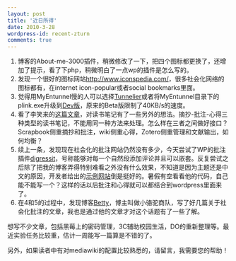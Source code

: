 ```yaml
---
layout: post
title: '近日所得'
date: 2010-3-28
wordpress-id: recent-zturn
comments: true
---
```

<ol>   <li>博客的About-me-3000插件，稍微修改了一下，把四个图标都更换了，还增加了提示，看了下php，稍微明白了一点wp的插件是怎么写的。</li>    <li>发现一个很好的图标网站<a title="http://www.iconspedia.com/" href="http://www.iconspedia.com/">http://www.iconspedia.com/</a>，很多社会化网络的图标都有，在internet icon-popular或者social bookmarks里面。</li>    <li>觉得用MyEntunnel慢的人可以选择<a href="http://www.bitvise.com/tunnelier" target="_blank">Tunnelier</a>或者将MyEntunnel目录下的plink.exe升级到<a href="http://tartarus.org/~simon/putty-snapshots/x86/plink.exe" target="_blank">Dev版</a>，原来的Beta版限制了40KB/s的速度。</li>    <li>看了李笑来的<a href="http://www.lixiaolai.com/index.php/archives/8908.html" target="_blank">这篇文章</a>，对读书笔记有了一些另外的想法。摘抄-批注-心得三种类型的读书笔记，不能用同一种方法来处理。怎么样在三者之间做好接口？Scrapbook侧重摘抄和批注，wiki侧重心得，Zotero侧重管理和文献输出，如何均衡？</li>    <li>续上一条，发现现在社会化的批注网站仍然没有多少，今天尝试了WP的批注插件<a href="http://digress.it/" target="_blank">digressit</a>，号称能够对每一个自然段添加评论并且可以嵌套。反复尝试之后除了把我的博客弄得特别难看之外没有什么效果，不知道是因为主题还是中文的原因，开发者给出的<a href="http://openedweb.com/nystechplan/" target="_blank">示例网站</a>倒是挺好的。暑假有空看看他的代码，自己能不能写一个？这样的话以后批注和心得就可以都结合到wordpress里面来了。</li>    <li>在4和5的过程中，发现博客<a href="http://myfairland.net/" target="_blank">Betty</a>，博主叫做小骆驼商队，写了好几篇关于社会化批注的文章，我也是通过他的文章才对这个话题有了一些了解。</li> </ol>  <p>想写不少文章，包括黑莓上的密码管理，3C辅助校园生活，DO的重新整理等。最近实验任务比较重，估计一周能写一篇算是不错的了。</p>  <p>另外，如果读者中有对mediawiki的配置比较熟悉的，请留言，我需要您的帮助！</p>
